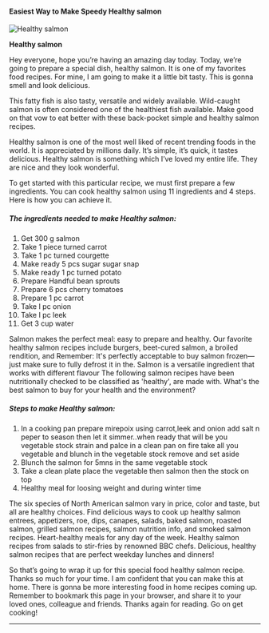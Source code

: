             

#### Easiest Way to Make Speedy Healthy salmon

![Healthy salmon](https://img-global.cpcdn.com/recipes/07a226d6fa375093/751x532cq70/healthy-salmon-recipe-main-photo.jpg)

**Healthy salmon**

Hey everyone, hope you’re having an amazing day today. Today, we’re going to prepare a special dish, healthy salmon. It is one of my favorites food recipes. For mine, I am going to make it a little bit tasty. This is gonna smell and look delicious.

This fatty fish is also tasty, versatile and widely available. Wild-caught salmon is often considered one of the healthiest fish available. Make good on that vow to eat better with these back-pocket simple and healthy salmon recipes.

Healthy salmon is one of the most well liked of recent trending foods in the world. It is appreciated by millions daily. It’s simple, it’s quick, it tastes delicious. Healthy salmon is something which I’ve loved my entire life. They are nice and they look wonderful.

To get started with this particular recipe, we must first prepare a few ingredients. You can cook healthy salmon using 11 ingredients and 4 steps. Here is how you can achieve it.

##### The ingredients needed to make Healthy salmon:

1.  Get 300 g salmon
2.  Take 1 piece turned carrot
3.  Take 1 pc turned courgette
4.  Make ready 5 pcs sugar sugar snap
5.  Make ready 1 pc turned potato
6.  Prepare Handful bean sprouts
7.  Prepare 6 pcs cherry tomatoes
8.  Prepare 1 pc carrot
9.  Take I pc onion
10.  Take I pc leek
11.  Get 3 cup water

Salmon makes the perfect meal: easy to prepare and healthy. Our favorite healthy salmon recipes include burgers, beet-cured salmon, a broiled rendition, and Remember: It's perfectly acceptable to buy salmon frozen—just make sure to fully defrost it in the. Salmon is a versatile ingredient that works with different flavour The following salmon recipes have been nutritionally checked to be classified as 'healthy', are made with. What's the best salmon to buy for your health and the environment?

##### Steps to make Healthy salmon:

1.  In a cooking pan prepare mirepoix using carrot,leek and onion add salt n peper to season then let it simmer..when ready that will be you vegetable stock strain and palce in a clean pan on fire take all you vegetable and blunch in the vegetable stock remove and set aside
2.  Blunch the salmon for 5mns in the same vegetable stock
3.  Take a clean plate place the vegetable then salmon then the stock on top
4.  Healthy meal for loosing weight and during winter time

The six species of North American salmon vary in price, color and taste, but all are healthy choices. Find delicious ways to cook up healthy salmon entrees, appetizers, roe, dips, canapes, salads, baked salmon, roasted salmon, grilled salmon recipes, salmon nutrition info, and smoked salmon recipes. Heart-healthy meals for any day of the week. Healthy salmon recipes from salads to stir-fries by renowned BBC chefs. Delicious, healthy salmon recipes that are perfect weekday lunches and dinners!

So that’s going to wrap it up for this special food healthy salmon recipe. Thanks so much for your time. I am confident that you can make this at home. There is gonna be more interesting food in home recipes coming up. Remember to bookmark this page in your browser, and share it to your loved ones, colleague and friends. Thanks again for reading. Go on get cooking!

* * *